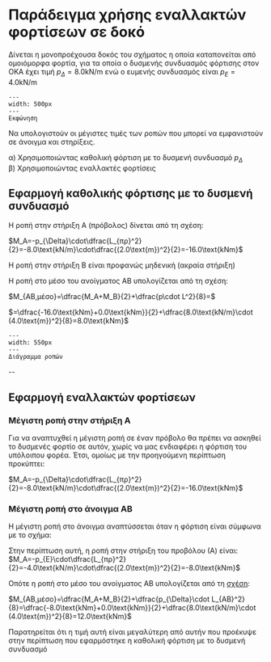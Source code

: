 ﻿# Παράδειγμα χρήσης εναλλακτών φορτίσεων σε δοκό

Δίνεται η μονοπροέχουσα δοκός του σχήματος η οποία καταπονείται από ομοιόμορφα φορτία, για τα οποία ο δυσμενής συνδυασμός φόρτισης στον ΟΚΑ έχει τιμή $p_{\Delta}=8.0\text{kN/m}$ ενώ ο ευμενής συνδυασμός είναι $p_{E}=4.0\text{kN/m}$

<!-- ![](images/enal/ekfonisi.png) -->

```{figure} images/enal/ekfonisi.png
---
width: 500px
---
Εκφώνηση
```

Να υπολογιστούν οι μέγιστες τιμές των ροπών που μπορεί να εμφανιστούν σε άνοιγμα και στηρίξεις.

α) Χρησιμοποιώντας καθολική φόρτιση με το δυσμενή συνδυασμό $p_{\Delta}$  
β) Χρησιμοποιώντας εναλλακτές φορτίσεις

## Εφαρμογή καθολικής φόρτισης με το δυσμενή συνδυασμό

Η ροπή στην στήριξη Α (πρόβολος) δίνεται από τη σχέση:

$M_A=-p_{\Delta}\cdot\dfrac{L_{πρ}^2}{2}=-8.0\text{kN/m}\cdot\dfrac{(2.0\text{m})^2}{2}=-16.0\text{kNm}$

Η ροπή στην στήριξη Β είναι προφανώς μηδενική (ακραία στήριξη)

Η ροπή στο μέσο του ανοίγματος ΑΒ υπολογίζεται από τη σχέση:

$M_{AB,μέσο}=\dfrac{M_A+M_B}{2}+\dfrac{p\cdot L^2}{8}=$

$=\dfrac{-16.0\text{kNm}+0.0\text{kNm}}{2}+\dfrac{8.0\text{kN/m}\cdot (4.0\text{m})^2}{8}=8.0\text{kNm}$


```{figure} images/enal/katholiki.png
---
width: 550px
---
Διάγραμμα ροπών
```

<!-- ![](images/enal/katholiki.png){style=background:white;width:550px}  -->

--

## Εφαρμογή εναλλακτών φορτίσεων

### Μέγιστη ροπή στην στήριξη Α

Για να αναπτυχθεί η μέγιστη ροπή σε έναν πρόβολο θα πρέπει να ασκηθεί το δυσμενές φορτίο σε αυτόν, χωρίς να μας ενδιαφέρει η φόρτιση του υπόλοιπου φορέα. Έτσι, ομοίως με την προηγούμενη περίπτωση προκύπτει:

$M_A=-p_{\Delta}\cdot\dfrac{L_{πρ}^2}{2}=-8.0\text{kN/m}\cdot\dfrac{(2.0\text{m})^2}{2}=-16.0\text{kNm}$

### Μέγιστη ροπή στο άνοιγμα ΑΒ

Η μέγιστη ροπή στο άνοιγμα αναπτύσσεται όταν η φόρτιση είναι σύμφωνα με το σχήμα:

Στην περίπτωση αυτή, η ροπή στην στήριξη του προβόλου (Α) είναι:
$M_A=-p_{E}\cdot\dfrac{L_{πρ}^2}{2}=-4.0\text{kN/m}\cdot\dfrac{(2.0\text{m})^2}{2}=-8.0\text{kNm}$

Οπότε η ροπή στο μέσο του ανοίγματος ΑΒ υπολογίζεται από τη [σχέση](#moment_beam_middle):

$M_{AB,μέσο}=\dfrac{M_A+M_B}{2}+\dfrac{p_{\Delta}\cdot L_{AB}^2}{8}=\dfrac{-8.0\text{kNm}+0.0\text{kNm}}{2}+\dfrac{8.0\text{kN/m}\cdot (4.0\text{m})^2}{8}=12.0\text{kNm}$

Παρατηρείται ότι η τιμή αυτή είναι μεγαλύτερη από αυτήν που προέκυψε στην περίπτωση που εφαρμόστηκε η καθολική φόρτιση με το δυσμενή συνδυασμό

<!-- ![](images/enal/enallaktes.png){style=background:white;width:550px}  -->
